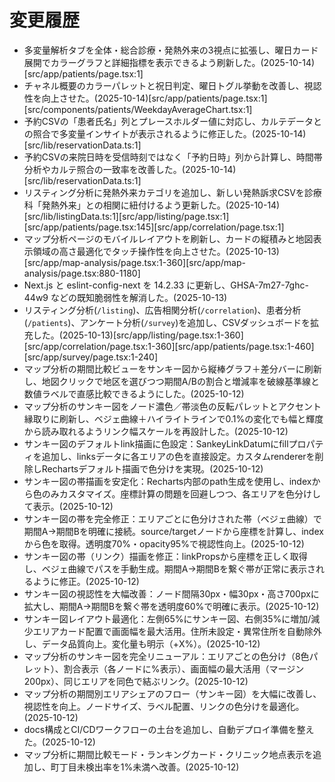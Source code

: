 # 変更履歴
- 多変量解析タブを全体・総合診療・発熱外来の3視点に拡張し、曜日カード展開でカラーグラフと詳細指標を表示できるよう刷新した。(2025-10-14)[src/app/patients/page.tsx:1]
- チャネル概要のカラーパレットと祝日判定、曜日トグル挙動を改善し、視認性を向上させた。(2025-10-14)[src/app/patients/page.tsx:1][src/components/patients/WeekdayAverageChart.tsx:1]
- 予約CSVの「患者氏名」列とプレースホルダー値に対応し、カルテデータとの照合で多変量インサイトが表示されるように修正した。(2025-10-14)[src/lib/reservationData.ts:1]
- 予約CSVの来院日時を受信時刻ではなく「予約日時」列から計算し、時間帯分析やカルテ照合の一致率を改善した。(2025-10-14)[src/lib/reservationData.ts:1]
- リスティング分析に発熱外来カテゴリを追加し、新しい発熱訴求CSVを診療科「発熱外来」との相関に紐付けるよう更新した。(2025-10-14)[src/lib/listingData.ts:1][src/app/listing/page.tsx:1][src/app/patients/page.tsx:145][src/app/correlation/page.tsx:1]
- マップ分析ページのモバイルレイアウトを刷新し、カードの縦積みと地図表示領域の高さ最適化でタッチ操作性を向上させた。(2025-10-13)[src/app/map-analysis/page.tsx:1-360][src/app/map-analysis/page.tsx:880-1180]
- Next.js と eslint-config-next を 14.2.33 に更新し、GHSA-7m27-7ghc-44w9 などの既知脆弱性を解消した。(2025-10-13)
- リスティング分析(`/listing`)、広告相関分析(`/correlation`)、患者分析(`/patients`)、アンケート分析(`/survey`)を追加し、CSVダッシュボードを拡充した。(2025-10-13)[src/app/listing/page.tsx:1-360][src/app/correlation/page.tsx:1-360][src/app/patients/page.tsx:1-460][src/app/survey/page.tsx:1-240]
- マップ分析の期間比較ビューをサンキー図から縦棒グラフ＋差分バーに刷新し、地図クリックで地区を選びつつ期間A/Bの割合と増減率を破線基準線と数値ラベルで直感比較できるようにした。(2025-10-12)
- マップ分析のサンキー図をノード濃色／帯淡色の反転パレットとアクセント縁取りに刷新し、ベジェ曲線＋ハイライトラインで0.1%の変化でも幅と輝度から読み取れるようリンク幅スケールを再設計した。(2025-10-12)
- サンキー図のデフォルトlink描画に色設定：SankeyLinkDatumにfillプロパティを追加し、linksデータに各エリアの色を直接設定。カスタムrendererを削除しRechartsデフォルト描画で色分けを実現。(2025-10-12)
- サンキー図の帯描画を安定化：Recharts内部のpath生成を使用し、indexから色のみカスタマイズ。座標計算の問題を回避しつつ、各エリアを色分けして表示。(2025-10-12)
- サンキー図の帯を完全修正：エリアごとに色分けされた帯（ベジェ曲線）で期間A→期間Bを明確に接続。source/targetノードから座標を計算し、indexから色を取得。透明度70%・opacity95%で視認性向上。(2025-10-12)
- サンキー図の帯（リンク）描画を修正：linkPropsから座標を正しく取得し、ベジェ曲線でパスを手動生成。期間A→期間Bを繋ぐ帯が正常に表示されるように修正。(2025-10-12)
- サンキー図の視認性を大幅改善：ノード間隔30px・幅30px・高さ700pxに拡大し、期間A→期間Bを繋ぐ帯を透明度60%で明確に表示。(2025-10-12)
- サンキー図レイアウト最適化：左側65%にサンキー図、右側35%に増加/減少エリアカード配置で画面幅を最大活用。住所未設定・異常住所を自動除外し、データ品質向上。変化量も明示（+X%）。(2025-10-12)
- マップ分析のサンキー図を完全リニューアル：エリアごとの色分け（8色パレット）、割合表示（各ノードに%表示）、画面幅の最大活用（マージン200px）、同じエリアを同色で結ぶリンク。(2025-10-12)
- マップ分析の期間別エリアシェアのフロー（サンキー図）を大幅に改善し、視認性を向上。ノードサイズ、ラベル配置、リンクの色分けを最適化。(2025-10-12)
- docs構成とCI/CDワークフローの土台を追加し、自動デプロイ準備を整えた。(2025-10-12)
- マップ分析に期間比較モード・ランキングカード・クリニック地点表示を追加し、町丁目未検出率を1%未満へ改善。(2025-10-12)
